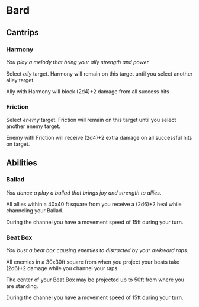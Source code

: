 # Bard

## Cantrips

### Harmony

_You play a melody that bring your ally strength and power._

Select *ally* target. Harmony will remain on this target until you select another alley target.

Ally with Harmony will block (2d4)+2 damage from all success hits

### Friction

Select *enemy* target. Friction will remain on this target until you select another enemy target.

Enemy with Friction will receive (2d4)+2 extra damage on all successful hits on target.

## Abilities

### Ballad

_You dance a play a ballad that brings joy and strength to allies._

All allies within a 40x40 ft square from you receive a (2d6)+2 heal while channeling your Ballad.

During the channel you have a movement speed of 15ft during your turn.

### Beat Box

_You bust a beat box causing enemies to distracted by your awkward raps._

All enemies in a 30x30ft square from when you project your beats take (2d6)+2 damage while you channel your raps.

The center of your Beat Box may be projected up to 50ft from where you are standing.

During the channel you have a movement speed of 15ft during your turn.
